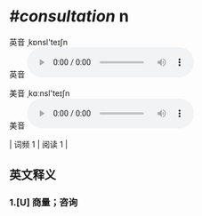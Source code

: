 # ***\#consultation*** n
英音 ˌkɒnsl'teɪʃn  
英音
<audio src="./media/consultation1_AAC.aac" controls="controls"></audio>

美音 ˌkɑːnsl'teɪʃn  
美音
<audio src="./media/consultation2_AAC.aac" controls="controls"></audio>



| 词频 1 | 阅读 1 |  

英文释义
---
### 1.**[U] 商量；咨询**  


